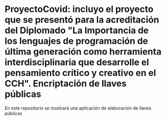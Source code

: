 # ProyectoCovid:  incluyo el proyecto que se presentó para la acreditación del Diplomado "La Importancia de los lenguajes de programación de última generación como herramienta interdisciplinaria que desarrolle el pensamiento crítico y creativo en el CCH". Encriptación de llaves públicas
En este repositorio se mostrará una aplicación de elaboración de llaves púbilcas

